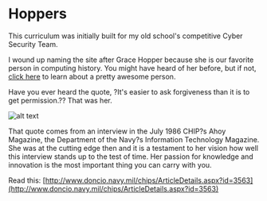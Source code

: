 # Hoppers
This curriculum was initially built for my old school's competitive Cyber Security Team.

I wound up naming the site after Grace Hopper because she is our favorite person in computing history. You might have heard of her before, but if not, [click here](https://news.yale.edu/2017/02/10/grace-murray-hopper-1906-1992-legacy-innovation-and-service) to learn about a pretty awesome person.

Have you ever heard the quote, ?It's easier to ask forgiveness than it is to get permission.?? That was her.

![alt text](https://images2.minutemediacdn.com/image/upload/c_crop,h_707,w_1259,x_0,y_54/f_auto,q_auto,w_1100/v1554993302/shape/mentalfloss/61416-gracehopper-wikimedia.jpg "img1")

That quote comes from an interview in the July 1986 CHIP?s Ahoy Magazine, the Department of the Navy?s Information Technology Magazine. She was at the cutting edge then and it is a testament to her vision how well this interview stands up to the test of time. Her passion for knowledge and innovation is the most important thing you can carry with you.

Read this: [http://www.doncio.navy.mil/chips/ArticleDetails.aspx?id=3563](http://www.doncio.navy.mil/chips/ArticleDetails.aspx?id=3563)
